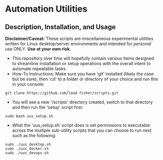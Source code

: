 # Automation Utilities

## Description, Installation, and Usage
**Disclaimer/Caveat:** These scripts are miscellaneous experimental utilities written for Linux desktop/server environments and intended for _personal_ use ONLY.  **Use at your own risk.**
* This repository over time will hopefully contain various items designed to streamline installation or setup operations with the overall intent to automate repeatable tasks.
* How-To Instructions: Make sure you have 'git' installed (likely the case but be sure), then 'cd' to a folder or directory of your choice and run this in your console:
```
git clone https://github.com/land-fisher/scripts.git
```
* You will see a new '/scripts' directory created, switch to that directory and then run the 'setup' script first:
```
sudo bash uus_setup.sh
```
* What the 'uus_setup.sh' script does is set permissions to executable across the multiple sub-utility scripts that you can choose to run next such as the following:
```
sudo ./uus_desktop.sh
sudo ./uus_docker.sh
sudo ./uus_devops.sh
```
